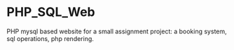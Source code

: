 # PHP_SQL_Web
PHP mysql based website for a small assignment project: a booking system, sql operations, php rendering.
